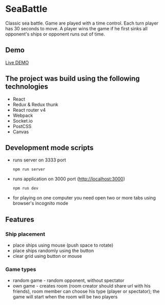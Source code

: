 # SeaBattle

Classic sea battle. Game are played with a time control. Each turn player has 30 seconds to move. 
A player wins the game if he first sinks all opponent's ships or opponent runs out of time.

## Demo
[Live DEMO]()

## The project was build using the following technologies
* React
* Redux & Redux thunk
* React router v4
* Webpack
* Socket.io
* PostCSS
* Canvas

## Development mode scripts

- runs server on 3333 port
    ```
    npm run server
    ```
- runs application on 3000 port ([http://localhost:3000](http://localhost:3000))
    ```
    npm run dev
    ```
- for playing on one computer you need open two or more tabs using browser's incognito mode

## Features

### Ship placement
- place ships using mouse (push space to rotate)
- place ships randomly using the button
- clear grid using button or mouse

### Game types

- random game - random opponent, without spectator
- own game - creates room (room creator should share url with his friends),
 room member can choose his type (player or spectator); 
 the game will start when the room will be two players
 